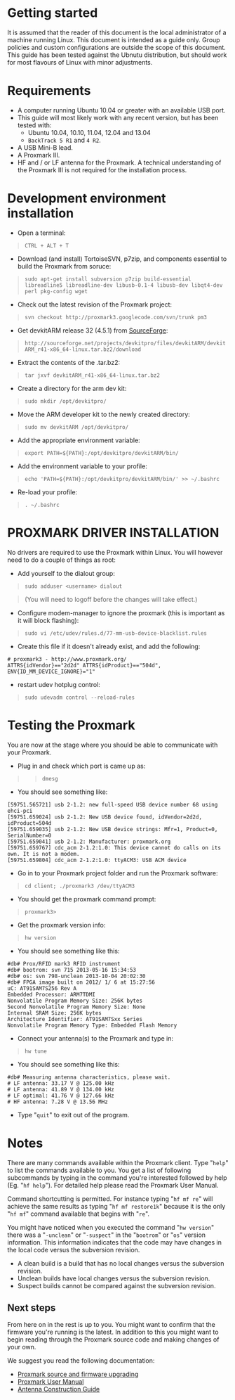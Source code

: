 
# Getting started #

It is assumed that the reader of this document is the local administrator of a machine running Linux. This document is intended as a guide only. Group policies and custom configurations are outside the scope of this document. This guide has been tested against the Ubnutu distribution, but should work for most flavours of Linux with minor adjustments.

# Requirements #
  * A computer running Ubuntu 10.04 or greater with an available USB port.
  * This guide will most likely work with any recent version, but has been tested with:
    * Ubuntu 10.04, 10.10, 11.04, 12.04 and 13.04
    * `BackTrack 5 R1` and `4 R2`.
  * A USB Mini-B lead.
  * A Proxmark III.
  * HF and / or LF antenna for the Proxmark.
A technical understanding of the Proxmark III is not required for the installation process.

# Development environment installation #
  * Open a terminal:

> `CTRL + ALT + T`

  * Download (and install) TortoiseSVN, p7zip, and components essential to build the Proxmark from soruce:

> `sudo apt-get install subversion p7zip build-essential libreadline5 libreadline-dev libusb-0.1-4 libusb-dev libqt4-dev perl pkg-config wget`

  * Check out the latest revision of the Proxmark project:

> `svn checkout http://proxmark3.googlecode.com/svn/trunk pm3`


  * Get devkitARM release 32 (4.5.1) from [SourceForge](http://sourceforge.net/projects/devkitpro/):

> `http://sourceforge.net/projects/devkitpro/files/devkitARM/devkitARM_r41-x86_64-linux.tar.bz2/download`

  * Extract the contents of the .tar.bz2:

> `tar jxvf devkitARM_r41-x86_64-linux.tar.bz2`

  * Create a directory for the arm dev kit:

> `sudo mkdir /opt/devkitpro/`

  * Move the ARM developer kit to the newly created directory:

> `sudo mv devkitARM /opt/devkitpro/`

  * Add the appropriate environment variable:

> `export PATH=${PATH}:/opt/devkitpro/devkitARM/bin/`

  * Add the environment variable to your profile:

> `echo 'PATH=${PATH}:/opt/devkitpro/devkitARM/bin/' >> ~/.bashrc`

  * Re-load your profile:

> `. ~/.bashrc`

# PROXMARK DRIVER INSTALLATION #
No drivers are required to use the Proxmark within Linux. You will however need to do a couple of things as root:

  * Add yourself to the dialout group:

> `sudo adduser <username> dialout`

> (You will need to logoff before the changes will take effect.)

  * Configure modem-manager to ignore the proxmark (this is important as it will block flashing):

> `sudo vi /etc/udev/rules.d/77-mm-usb-device-blacklist.rules`

  * Create this file if it doesn't already exist, and add the following:
```
# proxmark3 - http://www.proxmark.org/
ATTRS{idVendor}=="2d2d" ATTRS{idProduct}=="504d", ENV{ID_MM_DEVICE_IGNORE}="1"
```

  * restart udev hotplug control:

> `sudo udevadm control --reload-rules`

# Testing the Proxmark #
You are now at the stage where you should be able to communicate with your Proxmark.
  * Plug in and check which port is came up as:
> > `dmesg`

  * You should see something like:
```
[59751.565721] usb 2-1.2: new full-speed USB device number 68 using ehci-pci
[59751.659024] usb 2-1.2: New USB device found, idVendor=2d2d, idProduct=504d
[59751.659035] usb 2-1.2: New USB device strings: Mfr=1, Product=0, SerialNumber=0
[59751.659041] usb 2-1.2: Manufacturer: proxmark.org
[59751.659767] cdc_acm 2-1.2:1.0: This device cannot do calls on its own. It is not a modem.
[59751.659804] cdc_acm 2-1.2:1.0: ttyACM3: USB ACM device
```
  * Go in to your Proxmark project folder and run the Proxmark software:


> `cd client; ./proxmark3 /dev/ttyACM3`

  * You should get the proxmark command prompt:

> `proxmark3> `

  * Get the proxmark version info:

> `hw version`

  * You should see something like this:
```
#db# Prox/RFID mark3 RFID instrument                 
#db# bootrom: svn 715 2013-05-16 15:34:53                 
#db# os: svn 798-unclean 2013-10-04 20:02:30                 
#db# FPGA image built on 2012/ 1/ 6 at 15:27:56                 
uC: AT91SAM7S256 Rev A          
Embedded Processor: ARM7TDMI          
Nonvolatile Program Memory Size: 256K bytes          
Second Nonvolatile Program Memory Size: None          
Internal SRAM Size: 256K bytes          
Architecture Identifier: AT91SAM7Sxx Series          
Nonvolatile Program Memory Type: Embedded Flash Memory
```
  * Connect your antenna(s) to the Proxmark and type in:

> `hw tune`

  * You should see something like this:
```
#db# Measuring antenna characteristics, please wait.
# LF antenna: 33.17 V @ 125.00 kHz
# LF antenna: 41.89 V @ 134.00 kHz
# LF optimal: 41.76 V @ 127.66 kHz
# HF antenna: 7.28 V @ 13.56 MHz
```
  * Type "`quit`" to exit out of the program.

# Notes #
There are many commands available within the Proxmark client. Type "`help`" to list the commands available to you. You get a list of following subcommands by typing in the command you're interested followed by help (Eg. "`hf help`"). For detailed help please read the Proxmark User Manual.

Command shortcutting is permitted. For instance typing "`hf mf re`" will achieve the same results as typing "`hf mf restore1k`" because it is the only "`hf mf`" command available that begins with "`re`".

You might have noticed when you executed the command "`hw version`" there was a "`-unclean`" or "`-suspect`" in the "`bootrom`" or "`os`" version information. This information indicates that the code may have changes in the local code versus the subversion revision.

  * A clean build is a build that has no local changes versus the subversion revision.
  * Unclean builds have local changes versus the subversion revision.
  * Suspect builds cannot be compared against the subversion revision.

## Next steps ##
From here on in the rest is up to you. You might want to confirm that the firmware you're running is the latest. In addition to this you might want to begin reading through the Proxmark source code and making changes of your own.

We suggest you read the following documentation:
  * [Proxmark source and firmware upgrading](Compiling.md)
  * [Proxmark User Manual](RunningPM3.md)
  * [Antenna Construction Guide](Antennas.md)
